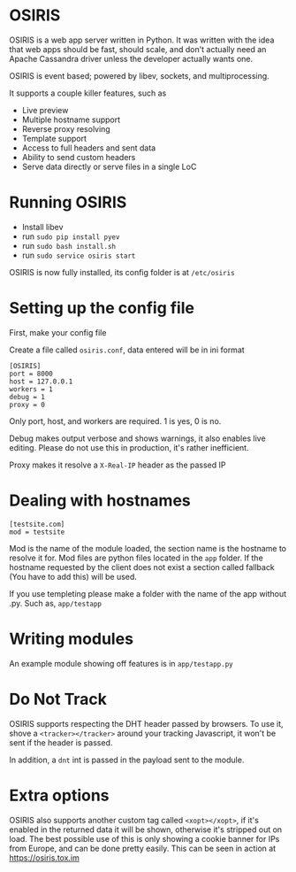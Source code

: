 OSIRIS
======

OSIRIS is a web app server written in Python. It was written with the idea that web apps should be fast, should scale, and don't actually need an Apache Cassandra driver unless the developer actually wants one.

OSIRIS is event based; powered by libev, sockets, and multiprocessing.

It supports a couple killer features, such as
* Live preview
* Multiple hostname support
* Reverse proxy resolving
* Template support
* Access to full headers and sent data
* Ability to send custom headers
* Serve data directly or serve files in a single LoC

Running OSIRIS
==========
* Install libev 
* run ``sudo pip install pyev``
* run ``sudo bash install.sh``
* run ``sudo service osiris start``
 
OSIRIS is now fully installed, its config folder is at ``/etc/osiris``

Setting up the config file
==========================
First, make your config file

Create a file called ``osiris.conf``, data entered will be in ini format

```
[OSIRIS]
port = 8000
host = 127.0.0.1
workers = 1
debug = 1
proxy = 0
```

Only port, host, and workers are required. 1 is yes, 0 is no.

Debug makes output verbose and shows warnings, it also enables live editing. Please do not use this in production, it's rather inefficient.

Proxy makes it resolve a ``X-Real-IP`` header as the passed IP

Dealing with hostnames
======
```
[testsite.com]
mod = testsite
```

Mod is the name of the module loaded, the section name is the hostname to resolve it for. Mod files are python files located in the ``app`` folder. If the hostname requested by the client does not exist a section called fallback (You have to add this) will be used.

If you use templeting please make a folder with the name of the app without .py. Such as, ``app/testapp``

Writing modules
======
An example module showing off features is in ``app/testapp.py``

Do Not Track
======
OSIRIS supports respecting the DHT header passed by browsers.
To use it, shove a ``<tracker></tracker>`` around your tracking Javascript, it won't be sent if the header is passed.

In addition, a `dnt` int is passed in the payload sent to the module.

Extra options
======
OSIRIS also supports another custom tag called ``<xopt></xopt>``, if it's enabled in the returned data it will be shown, otherwise it's stripped out on load. The best possible use of this is only showing a cookie banner for IPs from Europe, and can be done pretty easily. This can be seen in action at https://osiris.tox.im

